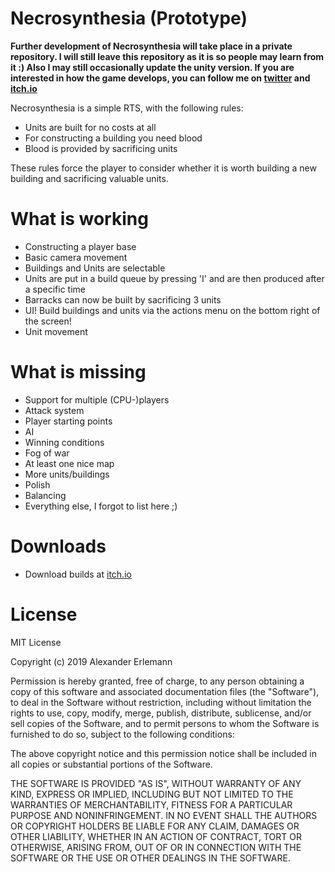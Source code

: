 # Necrosynthesia (Prototype)
__Further development of Necrosynthesia will take place in a private repository. I will still leave this repository as it is
so people may learn from it :) Also I may still occasionally update the unity version. If you are interested in how the game
develops, you can follow me on [twitter](https://twitter.com/necrosynthesia) and [itch.io](https://d4rkweasel.itch.io/necrosynthesia)__

Necrosynthesia is a simple RTS, with the following rules:
  - Units are built for no costs at all
  - For constructing a building you need blood
  - Blood is provided by sacrificing units
 
These rules force the player to consider whether it is worth building a new building and sacrificing valuable units.

# What is working

  - Constructing a player base
  - Basic camera movement
  - Buildings and Units are selectable
  - Units are put in a build queue by pressing 'I' and are then produced after a specific time
  - Barracks can now be built by sacrificing 3 units
  - UI! Build buildings and units via the actions menu on the bottom right of the screen!
  - Unit movement

# What is missing
  - Support for multiple (CPU-)players
  - Attack system
  - Player starting points
  - AI
  - Winning conditions
  - Fog of war
  - At least one nice map
  - More units/buildings
  - Polish
  - Balancing
  - Everything else, I forgot to list here ;)
  
# Downloads
  - Download builds at [itch.io](https://d4rkweasel.itch.io/necrosynthesia)

  
# License

MIT License

Copyright (c) 2019 Alexander Erlemann

Permission is hereby granted, free of charge, to any person obtaining a copy
of this software and associated documentation files (the "Software"), to deal
in the Software without restriction, including without limitation the rights
to use, copy, modify, merge, publish, distribute, sublicense, and/or sell
copies of the Software, and to permit persons to whom the Software is
furnished to do so, subject to the following conditions:

The above copyright notice and this permission notice shall be included in all
copies or substantial portions of the Software.

THE SOFTWARE IS PROVIDED "AS IS", WITHOUT WARRANTY OF ANY KIND, EXPRESS OR
IMPLIED, INCLUDING BUT NOT LIMITED TO THE WARRANTIES OF MERCHANTABILITY,
FITNESS FOR A PARTICULAR PURPOSE AND NONINFRINGEMENT. IN NO EVENT SHALL THE
AUTHORS OR COPYRIGHT HOLDERS BE LIABLE FOR ANY CLAIM, DAMAGES OR OTHER
LIABILITY, WHETHER IN AN ACTION OF CONTRACT, TORT OR OTHERWISE, ARISING FROM,
OUT OF OR IN CONNECTION WITH THE SOFTWARE OR THE USE OR OTHER DEALINGS IN THE
SOFTWARE.
